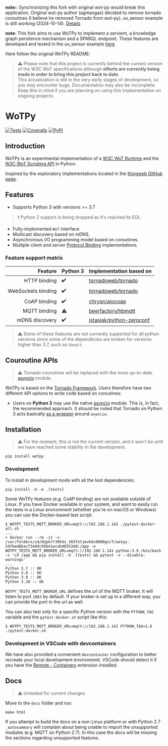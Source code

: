 **note:**: Synchronizing this fork with original wot-py would break this application. Original wot-py author (agmangas) decided to remove tornado coroutines (I believe he removed Tornado from wot-py). uv_sensor example is still working (2024-10-14). [Details](./2024-10-14)



**note**: This fork aims to *use* WoTPy to implement a servient, a knowledge graph persitence mechanism and a SPARQL endpoint. These features are developed and tested in the uv_sensor example [here](examples/uv_sensor)

Here follow the original WoTPy README: 

> :warning: Please note that this project is currently behind the current version of the W3C WoT specifications although **efforts are currently being made in order to bring this project back to date**.  
This actualization is still in the very early stages of development, so you may encounter bugs. Documentation may also be incomplete. Keep this in mind if you are planning on using this implementation on ongoing projects.

# WoTPy

[![Tests](https://img.shields.io/github/workflow/status/agmangas/wot-py/testing?label=tests)](https://github.com/agmangas/wot-py/actions/workflows/test-wot-py.yaml)
[![Coveralls](https://img.shields.io/coveralls/github/agmangas/wot-py)](https://coveralls.io/github/agmangas/wot-py)
[![PyPI](https://img.shields.io/pypi/v/wotpy)](https://pypi.org/project/wotpy/)

## Introduction

WoTPy is an experimental implementation of a [W3C WoT Runtime](https://github.com/w3c/wot-architecture/blob/master/proposals/terminology.md#wot-runtime) and the [W3C WoT Scripting API](https://github.com/w3c/wot-architecture/blob/master/proposals/terminology.md#scripting-api) in Python.

Inspired by the exploratory implementations located in the [thingweb GitHub page](https://github.com/thingweb).

## Features
- Supports Python 3 with versions >= 3.7
> :exclamation: Python 2 support is being dropped as it's reached its EOL.
- Fully-implemented `WoT` interface.
- Multicast discovery based on mDNS.
- Asynchronous I/O programming model based on coroutines.
- Multiple client and server [Protocol Binding](https://github.com/w3c/wot-architecture/blob/master/proposals/terminology.md#protocol-binding) implementations.

### Feature support matrix

|            Feature |  Python 3           | Implementation based on                                                 |
| -----------------: |  ------------------ | ----------------------------------------------------------------------- |
|       HTTP binding |  :heavy_check_mark: | [tornadoweb/tornado](https://github.com/tornadoweb/tornado)             |
| WebSockets binding |  :heavy_check_mark: | [tornadoweb/tornado](https://github.com/tornadoweb/tornado)             |
|       CoAP binding |  :heavy_check_mark: | [chrysn/aiocoap](https://github.com/chrysn/aiocoap)                     |
|       MQTT binding |  :warning: | [beerfactory/hbmqtt](https://github.com/beerfactory/hbmqtt)             |
|     mDNS discovery |  :heavy_check_mark: | [jstasiak/python-zeroconf](https://github.com/jstasiak/python-zeroconf) |

> :warning: Some of these features are not currently supported for all python versions since some of the dependecies are broken for versions higher than 3.7, such as `hbmqtt`.

## Couroutine APIs
> :warning: Tornado courutines will be replaced with the more up-to-date. [asyncio](https://docs.python.org/3/library/asyncio.html) module.

WoTPy is based on the [Tornado Framework](https://www.tornadoweb.org). Users therefore have two different API options to write code based on coroutines:

- Users on **Python 3** may use the native [asyncio](https://docs.python.org/3/library/asyncio.html) module. This is, in fact, the recommended approach. It should be noted that Tornado on Python 3 acts basically [as a wrapper](https://www.tornadoweb.org/en/stable/asyncio.html) around `asyncio`.

## Installation
> :warning: For the moment, this is not the current version, and it won't be  until we have reached some stability in the development.
```
pip install wotpy
```

### Development

To install in development mode with all the test dependencies:

```
pip install -U -e .[tests]
```

Some WoTPy features (e.g. CoAP binding) are not available outside of Linux. If you have Docker available in your system, and want to easily run the tests in a Linux environment (whether you're on macOS or Windows) you can use the Docker-based test script:

```
$ WOTPY_TESTS_MQTT_BROKER_URL=mqtt://192.168.1.141 ./pytest-docker-all.sh
...
+ docker run --rm -it -v /var/folders/zd/02pk7r3954s_t03lktjmvbdc0000gn/T/wotpy-547bed6bacf34ddc95b41eceb46553dd:/app -e WOTPY_TESTS_MQTT_BROKER_URL=mqtt://192.168.1.141 python:3.9 /bin/bash -c 'cd /app && pip install -U .[tests] && pytest -v --disable-warnings'
...
Python 3.7 :: OK
Python 3.8 :: OK
Python 3.9 :: OK
Python 3.10 :: OK
```
`WOTPY_TESTS_MQTT_BROKER_URL` defines the url of the MQTT broker. It will listen to port `1883` by default. If your broker is set up in a different way, you can provide the port in the url as well.

You can also test only for a specific Python version with the `PYTHON_TAG` variable and the `pytest-docker.sh` script like this:

```
$ WOTPY_TESTS_MQTT_BROKER_URL=mqtt://192.168.1.141 PYTHON_TAG=3.8 ./pytest-docker.sh
```
### Development in VSCode with devcontainers
We have also provided a convenient `devcontainer` configuration to better recreate your local development environment. VSCode should detect it if you have the [Remote - Containers](https://marketplace.visualstudio.com/items?itemName=ms-vscode-remote.remote-containers) extension installed.

## Docs
> :warning: Untested for current changes.

Move to the `docs` folder and run:

```
make html
```

If you attempt to build the docs on a non-Linux platform or with Python 2.7 `_autosummary` will complain about being unable to import the unsupported modules (e.g. MQTT on Python 2.7). In this case the docs will be missing the sections regarding unsupported features.
